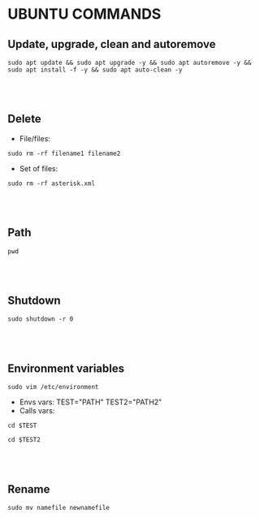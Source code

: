 # UBUNTU COMMANDS

## Update, upgrade, clean and autoremove
```
sudo apt update && sudo apt upgrade -y && sudo apt autoremove -y && sudo apt install -f -y && sudo apt auto-clean -y
```
<br><br>
## Delete
* File/files:
```
sudo rm -rf filename1 filename2
```
* Set of files:
```
sudo rm -rf asterisk.xml
```
<br><br>
## Path
```
pwd
```
<br><br>
## Shutdown
```
sudo shutdown -r 0
```
<br><br>
## Environment variables ##
```
sudo vim /etc/environment
```
* Envs vars:
TEST="PATH"
TEST2="PATH2"
* Calls vars:
```
cd $TEST
```
```
cd $TEST2
```
<br><br>
## Rename ##
```
sudo mv namefile newnamefile
```